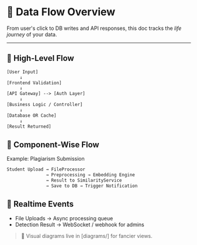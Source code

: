 <!--
START OF: docs/dev-notes/data-flow.md
Purpose: Show how data moves across the system — from input to final output.
Update Frequency: On major architecture or I/O changes.
-->

# 🔁 Data Flow Overview

From user's click to DB writes and API responses, this doc tracks the *life journey* of your data.

---

## 🧭 High-Level Flow

```txt
[User Input]
     ↓
[Frontend Validation]
     ↓
[API Gateway] --> [Auth Layer]
     ↓
[Business Logic / Controller]
     ↓
[Database OR Cache]
     ↓
[Result Returned]
```

## 🧠 Component-Wise Flow

Example: Plagiarism Submission

```txt
Student Upload → FileProcessor
               → Preprocessing → Embedding Engine
               → Result to SimilarityService
               → Save to DB → Trigger Notification
```


## 🔄 Realtime Events

- File Uploads → Async processing queue
- Detection Result → WebSocket / webhook for admins

> 🧪 Visual diagrams live in [diagrams/] for fancier views.

<!-- END OF: docs/dev-notes/data-flow.md -->
